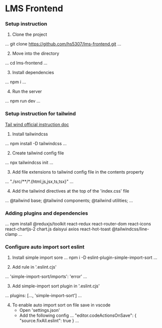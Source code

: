 # LMS Frontend

### Setup instruction

1. Clone the project

...
    git clone https://github.com/hs5307/lms-frontend.git
...

2. Move into the directory

...
    cd lms-frontend
...

3. Install dependencies

...
    npm i
...

4. Run the server

...
    npm run dev
...



### Setup instruction for tailwind

[Tail wind official instruction doc](https://tailwindcss.com/docs/installation)

1. Install tailwindcss

...
    npm install -D tailwindcss
...

2. Create tailwind config file

...
    npx tailwindcss init
...

3. Add file extensions to tailwind config file in the contents property

...
    "./src/**/*.{html,js,jsx,ts,tsx}"
...

4. Add the tailwind directives at the top of the 'index.css' file

...
   @tailwind base;
   @tailwind components;
   @tailwind utilities; 
...

### Adding plugins and dependencies

...
    npm install @reduxjs/toolkit react-redux react-router-dom react-icons react-chartjs-2 chart.js daisyui axios react-hot-toast @tailwindcss/line-clamp
...

### Configure auto import sort eslint

1. Install simple import sore
...
   npm i -D eslint-plugin-simple-import-sort
...

2. Add rule in '.eslint.cjs'

...
   'simple-import-sort/imports': 'error'
...

3. Add simple-import sort plugin in '.eslint.cjs'

...
   plugins: [..., 'simple-import-sort']
...

4. To enable auto import sort on file save in vscode
     - Open 'settings.json'
     - Add the following config
...
    "editor.codeActionsOnSave": {
        "source.fixAll.eslint": true
    }
...